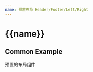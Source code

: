 ```yaml
---
name: 预置布局 Header/Footer/Left/Right
---
```


# {{name}}

## Common Example

预置的布局组件

<preview src="components.layout.base-layout-1" />

<preview src="components.layout.base-layout-2" />

